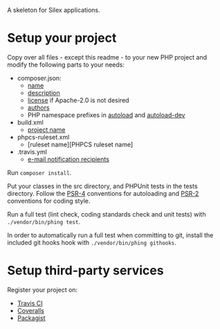 A skeleton for Silex applications.

# Setup your project

Copy over all files - except this readme - to your new PHP project and modify
the following parts to your needs:

- composer.json:
  - [name]
  - [description]
  - [license] if Apache-2.0 is not desired
  - [authors]
  - PHP namespace prefixes in [autoload] and [autoload-dev]
- build.xml
  - [project name][Phing project name]
- phpcs-ruleset.xml
  - [ruleset name][PHPCS ruleset name]
- .travis.yml
  - [e-mail notification recipients][Travis CI e-mail notifications]

Run `composer install`.

Put your classes in the src directory, and PHPUnit tests in the tests directory. 
Follow the [PSR-4] conventions for autoloading and [PSR-2] conventions for coding
style.

Run a full test (lint check, coding standards check and unit tests) with 
`./vendor/bin/phing test`.

In order to automatically run a full test when committing to git, install the
included git hooks hook with `./vendor/bin/phing githooks`.

# Setup third-party services

Register your project on:

- [Travis CI]
- [Coveralls]
- [Packagist]


[name]: https://getcomposer.org/doc/04-schema.md#name
[description]: https://getcomposer.org/doc/04-schema.md#description
[license]: https://getcomposer.org/doc/04-schema.md#license
[authors]: https://getcomposer.org/doc/04-schema.md#authors
[autoload]: https://getcomposer.org/doc/04-schema.md#psr-4
[autoload-dev]: https://getcomposer.org/doc/04-schema.md#autoload-dev
[Phing project name]: https://www.phing.info/docs/guide/trunk/ch04s02.html
[PHPCS project name]: https://pear.php.net/manual/en/package.php.php-codesniffer.annotated-ruleset.php
[Travis CI e-mail notifications]: http://docs.travis-ci.com/user/notifications/#Email-notifications
[PSR-4]: http://www.php-fig.org/psr/psr-4/
[PSR-2]: http://www.php-fig.org/psr/psr-2/
[Travis CI]: https://travis-ci.org/
[Packagist]: https://packagist.org/
[Coveralls]: https://coveralls.io/
